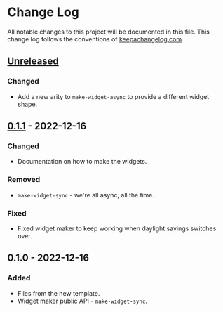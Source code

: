 # Change Log
All notable changes to this project will be documented in this file. This change log follows the conventions of [keepachangelog.com](http://keepachangelog.com/).

## [Unreleased]
### Changed
- Add a new arity to `make-widget-async` to provide a different widget shape.

## [0.1.1] - 2022-12-16
### Changed
- Documentation on how to make the widgets.

### Removed
- `make-widget-sync` - we're all async, all the time.

### Fixed
- Fixed widget maker to keep working when daylight savings switches over.

## 0.1.0 - 2022-12-16
### Added
- Files from the new template.
- Widget maker public API - `make-widget-sync`.

[Unreleased]: https://sourcehost.site/your-name/try/compare/0.1.1...HEAD
[0.1.1]: https://sourcehost.site/your-name/try/compare/0.1.0...0.1.1
